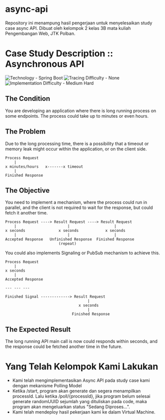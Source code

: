 # async-api
Repository ini menampung hasil pengerjaan untuk menyelesaikan study case async API. Dibuat oleh kelompok 2 kelas 3B mata kuliah Pengembangan Web, JTK Polban. 

# Case Study Description :: Asynchronous API


![Technology - Spring Boot](https://img.shields.io/badge/Technology-Spring_Boot-blue)
![Tracing Difficulty - None](https://img.shields.io/badge/Tracing_Difficulty-None-blue)
![Implementation Difficulty - Medium Hard](https://img.shields.io/badge/Implementation_Difficulty-Medium_Hard-orange)

## The Condition

You are developing an application where there is long running process on some endpoints. The process could take up to minutes or even hours.

## The Problem

Due to the long processing time, there is a possibility that a timeout or memory leak might occur within the application, or on the client side.

```text
Process Request
    |
x minutes/hours   x-------x timeout
    |
Finished Response
```

## The Objective

You need to implement a mechanism, where the process could run in parallel, and the client is not required to wait for the response, but could fetch it another time.

```text
Process Request ----> Result Request ----> Result Request
    |                       |                    |
x seconds               x seconds            x seconds
    |                       |                    |
Accepted Response   Unfinished Response  Finished Response
                        (repeat)
```

You could also implements Signaling or PubSub mechanism to achieve this.

```text
Process Request
    |
x seconds
    |
Accepted Response

--- --- ---

Finished Signal -------------> Result Request
                                     |
                                 x seconds
                                     |
                              Finished Response
```

## The Expected Result

The long running API main call is now could responds within seconds, and the response could be fetched another time in the future.

# Yang Telah Kelompok Kami Lakukan

- Kami telah mengimplementasikan Async API pada study case kami dengan mekanisme Polling Model
- Ketika /start, program akan generate dan segera menampilkan processId. Lalu ketika /poll/{processId}, jika program belum selesai generate randomUUID sejumlah yang dituliskan pada code, maka program akan mengeluarkan status "Sedang Diproses...".
- Kami telah mendeploy hasil pekerjaan kami ke dalam Virtual Machine.